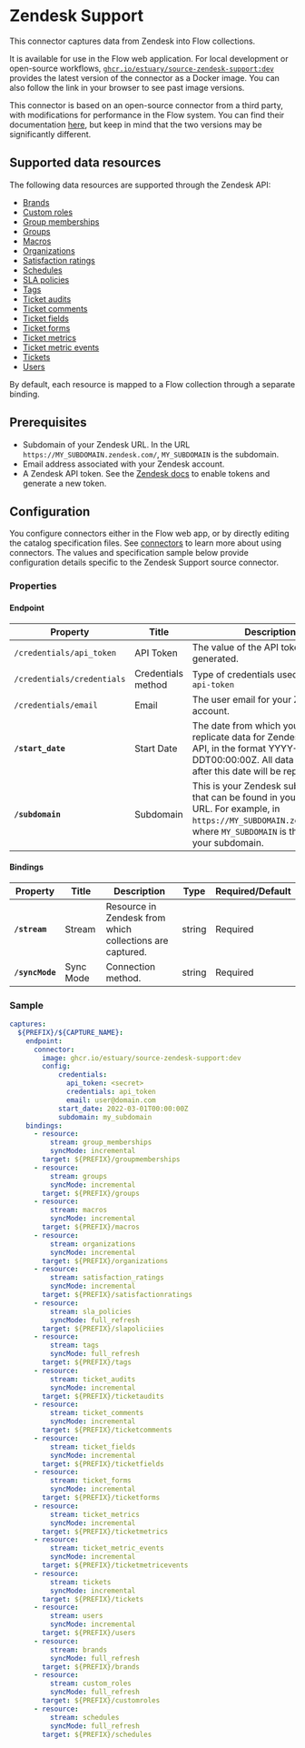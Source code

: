 # Zendesk Support

This connector captures data from Zendesk into Flow collections.

It is available for use in the Flow web application. For local development or open-source workflows, [`ghcr.io/estuary/source-zendesk-support:dev`](https://ghcr.io/estuary/source-zendesk-support:dev) provides the latest version of the connector as a Docker image. You can also follow the link in your browser to see past image versions.

This connector is based on an open-source connector from a third party, with modifications for performance in the Flow system.
You can find their documentation [here](https://docs.airbyte.com/integrations/sources/zendesk-support/),
but keep in mind that the two versions may be significantly different.

## Supported data resources

The following data resources are supported through the Zendesk API:

* [Brands](https://developer.zendesk.com/api-reference/ticketing/account-configuration/brands/)
* [Custom roles](https://developer.zendesk.com/api-reference/ticketing/account-configuration/custom_roles/)
* [Group memberships](https://developer.zendesk.com/api-reference/ticketing/groups/group_memberships/)
* [Groups](https://developer.zendesk.com/api-reference/ticketing/groups/groups/)
* [Macros](https://developer.zendesk.com/api-reference/ticketing/business-rules/macros/)
* [Organizations](https://developer.zendesk.com/api-reference/ticketing/organizations/organizations/)
* [Satisfaction ratings](https://developer.zendesk.com/api-reference/ticketing/ticket-management/satisfaction_ratings/)
* [Schedules](https://developer.zendesk.com/api-reference/ticketing/ticket-management/schedules/)
* [SLA policies](https://developer.zendesk.com/api-reference/ticketing/business-rules/sla_policies/)
* [Tags](https://developer.zendesk.com/api-reference/ticketing/ticket-management/tags/)
* [Ticket audits](https://developer.zendesk.com/api-reference/ticketing/tickets/ticket_audits/)
* [Ticket comments](https://developer.zendesk.com/api-reference/ticketing/tickets/ticket_comments/)
* [Ticket fields](https://developer.zendesk.com/api-reference/ticketing/tickets/ticket_fields/)
* [Ticket forms](https://developer.zendesk.com/api-reference/ticketing/tickets/ticket_forms/)
* [Ticket metrics](https://developer.zendesk.com/api-reference/ticketing/tickets/ticket_metrics/)
* [Ticket metric events](https://developer.zendesk.com/api-reference/ticketing/tickets/ticket_metric_events/)
* [Tickets](https://developer.zendesk.com/api-reference/ticketing/ticket-management/incremental_exports/#incremental-ticket-export-time-based)
* [Users](https://developer.zendesk.com/api-reference/ticketing/ticket-management/incremental_exports/#incremental-user-export)

By default, each resource is mapped to a Flow collection through a separate binding.

## Prerequisites

* Subdomain of your Zendesk URL. In the URL `https://MY_SUBDOMAIN.zendesk.com/`, `MY_SUBDOMAIN` is the subdomain.
* Email address associated with your Zendesk account.
* A Zendesk API token. See the [Zendesk docs](https://support.zendesk.com/hc/en-us/articles/4408889192858-Generating-a-new-API-token) to enable tokens and generate a new token.

## Configuration

You configure connectors either in the Flow web app, or by directly editing the catalog specification files.
See [connectors](../../../concepts/connectors.md#using-connectors) to learn more about using connectors. The values and specification sample below provide configuration details specific to the Zendesk Support source connector.

### Properties

#### Endpoint

| Property | Title | Description | Type | Required/Default |
|---|---|---|---|---|
| `/credentials/api_token` | API Token | The value of the API token generated. | string |  |
| `/credentials/credentials` | Credentials method | Type of credentials used. Set to `api-token` | string |  |
| `/credentials/email` | Email | The user email for your Zendesk account. | string |  |
| **`/start_date`** | Start Date | The date from which you&#x27;d like to replicate data for Zendesk Support API, in the format YYYY-MM-DDT00:00:00Z. All data generated after this date will be replicated. | string | Required |
| **`/subdomain`** | Subdomain | This is your Zendesk subdomain that can be found in your account URL. For example, in `https://MY_SUBDOMAIN.zendesk.com/`, where `MY_SUBDOMAIN` is the value of your subdomain. | string | Required |

#### Bindings

| Property | Title | Description | Type | Required/Default |
|---|---|---|---|---|
| **`/stream`** | Stream | Resource in Zendesk from which collections are captured. | string | Required |
| **`/syncMode`** | Sync Mode | Connection method. | string | Required |

### Sample

```yaml
captures:
  ${PREFIX}/${CAPTURE_NAME}:
    endpoint:
      connector:
        image: ghcr.io/estuary/source-zendesk-support:dev
        config:
            credentials:
              api_token: <secret>
              credentials: api_token
              email: user@domain.com
            start_date: 2022-03-01T00:00:00Z
            subdomain: my_subdomain
    bindings:
      - resource:
          stream: group_memberships
          syncMode: incremental
        target: ${PREFIX}/groupmemberships
      - resource:
          stream: groups
          syncMode: incremental
        target: ${PREFIX}/groups
      - resource:
          stream: macros
          syncMode: incremental
        target: ${PREFIX}/macros
      - resource:
          stream: organizations
          syncMode: incremental
        target: ${PREFIX}/organizations
      - resource:
          stream: satisfaction_ratings
          syncMode: incremental
        target: ${PREFIX}/satisfactionratings
      - resource:
          stream: sla_policies
          syncMode: full_refresh
        target: ${PREFIX}/slapoliciies
      - resource:
          stream: tags
          syncMode: full_refresh
        target: ${PREFIX}/tags
      - resource:
          stream: ticket_audits
          syncMode: incremental
        target: ${PREFIX}/ticketaudits
      - resource:
          stream: ticket_comments
          syncMode: incremental
        target: ${PREFIX}/ticketcomments
      - resource:
          stream: ticket_fields
          syncMode: incremental
        target: ${PREFIX}/ticketfields
      - resource:
          stream: ticket_forms
          syncMode: incremental
        target: ${PREFIX}/ticketforms
      - resource:
          stream: ticket_metrics
          syncMode: incremental
        target: ${PREFIX}/ticketmetrics
      - resource:
          stream: ticket_metric_events
          syncMode: incremental
        target: ${PREFIX}/ticketmetricevents
      - resource:
          stream: tickets
          syncMode: incremental
        target: ${PREFIX}/tickets
      - resource:
          stream: users
          syncMode: incremental
        target: ${PREFIX}/users
      - resource:
          stream: brands
          syncMode: full_refresh
        target: ${PREFIX}/brands
      - resource:
          stream: custom_roles
          syncMode: full_refresh
        target: ${PREFIX}/customroles
      - resource:
          stream: schedules
          syncMode: full_refresh
        target: ${PREFIX}/schedules
```

